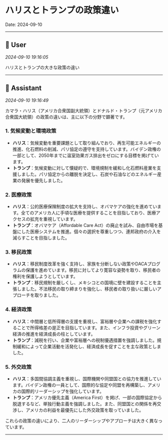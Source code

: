 # ハリスとトランプの政策違い

Date: 2024-09-10

---

## 👤 User
*2024-09-10 19:16:05*

ハリスとトランプの大きな政策の違い

---

## 🤖 Assistant
*2024-09-10 19:16:49*

カマラ・ハリス（アメリカ合衆国副大統領）とドナルド・トランプ（元アメリカ合衆国大統領）の政策の違いは、主に以下の分野で顕著です。

### 1. **気候変動と環境政策**
   - **ハリス**：気候変動を重要課題として取り組んでおり、再生可能エネルギーの推進、化石燃料の削減、パリ協定の遵守を支持しています。バイデン政権の一部として、2050年までに温室効果ガス排出をゼロにする目標を掲げています。
   - **トランプ**：気候変動に対して懐疑的で、環境規制を緩和し化石燃料産業を支援しました。パリ協定からの離脱を決定し、石炭や石油などのエネルギー産業の発展を優先しました。

### 2. **医療政策**
   - **ハリス**：公的医療保険制度の拡大を支持し、オバマケアの強化を進めています。全てのアメリカ人に手頃な医療を提供することを目指しており、医療アクセスの拡充を重視しています。
   - **トランプ**：オバマケア（Affordable Care Act）の廃止を試み、自由市場を基盤にした医療システムを推進。個々の選択を尊重しつつ、連邦政府の介入を減らすことを目指しました。

### 3. **移民政策**
   - **ハリス**：移民制度改革を強く支持し、家族を分断しない政策やDACAプログラムの保護を進めています。移民に対してより寛容な姿勢を取り、移民者の権利を保護しようとしています。
   - **トランプ**：移民規制を厳しくし、メキシコとの国境に壁を建設することを主張しました。不法移民の取り締まりを強化し、移民者の取り扱いに厳しいアプローチを取りました。

### 4. **経済政策**
   - **ハリス**：中間層と低所得層の支援を重視し、富裕層や企業への課税を強化することで所得格差の是正を目指しています。また、インフラ投資やグリーン経済の推進を経済成長の柱としています。
   - **トランプ**：減税を行い、企業や富裕層への税制優遇措置を強調しました。規制緩和によって企業活動を活発化し、経済成長を促すことを主な政策としました。

### 5. **外交政策**
   - **ハリス**：多国間協調主義を重視し、国際機関や同盟国との協力を推進しています。バイデン政権の一員として、国際的な協定や同盟を再構築し、アメリカの国際的リーダーシップを強化しています。
   - **トランプ**：アメリカ優先主義（America First）を掲げ、一部の国際協定から脱退するなど、単独行動主義を強調しました。また、同盟国との関係を再交渉し、アメリカの利益を最優先にした外交政策を取っていました。

これらの政策の違いにより、二人のリーダーシップやアプローチは大きく異なっています。

---
